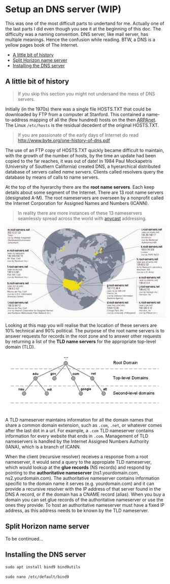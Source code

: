 # Setup an DNS server (WIP)

This was one of the most difficult parts to undertand for me. Actually one of the last parts I did even though you see it at the beginning of this doc. The difficulty was a naming convention. DNS server, like mail server, has multiple meanings. Hence the confusion while reading. BTW, a DNS is a yellow pages book of The Internet.

<!-- vim-markdown-toc GFM -->

* [A little bit of history](#a-little-bit-of-history)
* [Split Horizon name server](#split-horizon-name-server)
* [Installing the DNS server](#installing-the-dns-server)

<!-- vim-markdown-toc -->

## A little bit of history

> If you skip this section you might not undersand the mess of DNS servers.

Initially (in the 1970s) there was a single file HOSTS.TXT that could be downloaded by FTP from a computer at Stanford. This contained a name-to-address mapping of all the (few hundred) hosts on the then [ARPAnet](https://en.wikipedia.org/wiki/ARPANET). The Linux `/etc/hosts` is the residual decedent of the original HOSTS.TXT.

> If you are passionate of the early days of Internet do read <http://www.byte.org/one-history-of-dns.pdf>

The use of an FTP copy of HOSTS.TXT quickly became difficult to maintain, with the growth of the number of hosts, by the time an update had been copied to the far reaches, it was out of date! In 1984 Paul Mockapetris (University of Southern California) created DNS, a hyerarchical distributed database of servers called *name servers*. Clients called resolvers query the database by means of calls to name servers.

At the top of the hyerarchy there are the **root name servers**. Each keep details about some segment of the Internet. There are 13 root name servers (designated A-M). The root nameservers are overseen by a nonprofit called the Internet Corporation for Assigned Names and Numbers (ICANN).

> In reality there are more instances of these 13 nameservers seamlessly spread across the world with [anycast](https://en.wikipedia.org/wiki/Anycast) addressing.

![domain levels](img/rootdns.png)

Looking at this map you will realise that the location of these servers are 10% technical and 90% political. The purpose of the root name servers is to answer requests for records in the root zone and to answer other requests by returning a list of the **TLD name servers** for the appropriate top-level domain (TLD).

![domain levels](img/domain-levels.jpg)

A TLD nameserver maintains information for all the domain names that share a common domain extension, such as `.com`, `.net`, or whatever comes after the last dot in a url. For example, a `.com` TLD nameserver contains information for every website that ends in `.com`. Management of TLD nameservers is handled by the Internet Assigned Numbers Authority (IANA), which is a branch of ICANN.


When the client (recursive resolver) receives a response from a root nameserver, it would send a query to the appropiate TLD nameserver, which would lookup at the **glue records** (NS records) and respond by pointing to the **authoritative nameserver** (ns1.yourdomain.com, ns2.yourdomain.com). The authoritative nameserver contains information specific to the domain name it serves (e.g. yourdomain.com) and it can provide a recursive resolver with the IP address of that server found in the DNS A record, or if the domain has a CNAME record (alias). When you buy a domain you can set glue records of the authoritative nameserver or use the ones they provide. To host an authoritative nameserver must have a fixed IP address, as this address needs to be known by the TLD nameserver.

## Split Horizon name server

To be continued...

## Installing the DNS server


`sudo apt install bind9 bind9utils`

`sudo nano /etc/default/bind9`



